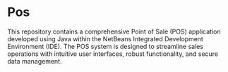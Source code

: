 # Pos
This repository contains a comprehensive Point of Sale (POS) application developed using Java within the NetBeans Integrated Development Environment (IDE). The POS system is designed to streamline sales operations with intuitive user interfaces, robust functionality, and secure data management.

